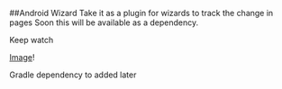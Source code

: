 ##Android Wizard
Take it as a plugin for wizards to track the change in pages
Soon this will be available as a dependency. 

Keep watch

[Image](screenshots/1.png)!

Gradle dependency to added later